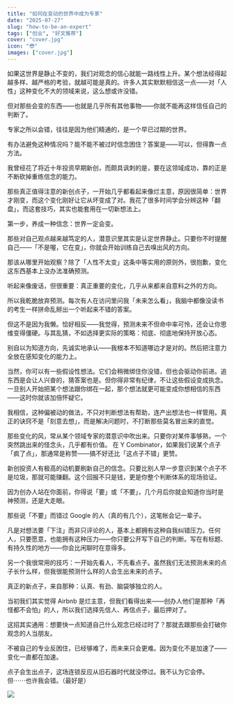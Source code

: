 ```yaml
---
title: "如何在变动的世界中成为专家"
date: "2025-07-27"
slug: "how-to-be-an-expert"
tags: ["创业", "好文推荐"]
cover: "cover.jpg"
icon: "😎"
images: ["cover.jpg"]
---
```

如果这世界是静止不变的，我们对观念的信心就能一路线性上升。某个想法经得起越多样、越严格的考验，就越可能是真的。许多人其实默默相信这一点——对「人性」这种变化不大的领域来说，这么想或许没错。



但对那些会变的东西——也就是几乎所有其他事物——你就不能再这样信任自己的判断了。



专家之所以会错，往往是因为他们精通的，是一个早已过期的世界。



有办法避免这种情况吗？能不能不被过时信念困住？答案是——可以，但得靠一点方法。



我曾经花了将近十年投资早期新创，而颇具讽刺的是，要在这领域成功，靠的正是不断砍掉重练信念的能力。



那些真正值得注意的新创点子，一开始几乎都看起来像烂主意，原因很简单：世界才刚变，而这个变化刚好让它从坏变成了对。我花了很多时间学会分辨这种「翻盘」，而这套技巧，其实也能套用在一切新想法上。



第一步，养成一种信念：世界一定会变。



那些对自己观点越来越笃定的人，潜意识里其实是认定世界静止。只要你不时提醒自己——「不是喔，它在变」，你就会开始训练自己去嗅出风的方向。



那该从哪里开始观察？除了「人性不太变」这条中等实用的原则外，很抱歉，变化这东西基本上没办法准确预测。



听起来像废话，但很重要：真正重要的变化，几乎从来都来自意料之外的方向。



所以我乾脆放弃预测。每次有人在访问里问我「未来怎么看」，我脑中都像没读书的考生一样拼命乱掰出一个听起来不错的答案。



但这不是因为我懒。恰好相反——我觉得，预测未来不但命中率可怜，还会让你思维变得僵硬。与其乱猜，不如选择更实际的策略：彻底、彻底地保持开放心态。



别自以为知道方向，先诚实地承认——我根本不知道哪边才是对的。然后把注意力全放在感知变化的能力上。



当然，你可以有一些假设性想法。它们会稍微绑住你没错，但也会驱动你前进。追东西是会让人兴奋的，猜答案也是。但你得非常有纪律，不让这些假设变成执念。
一旦别人开始把某个想法跟你绑在一起，那个想法就更可能变成你想相信的东西——这时你就该加倍怀疑它。



我相信，这种偏被动的做法，不只对判断想法有帮助，连产出想法也一样管用。真正的诀窍不是「刻意去想」，而是解决问题时，不打断那些莫名冒出来的直觉。



那些变化的风，常从某个领域专家的潜意识中吹出来。只要你对某件事够熟，一个突然跳出来的怪念头，几乎都有价值。
在 Y Combinator，如果我们说某个点子「疯了点」，那通常是称赞——搞不好还比「这点子不错」更赞。



新创投资人有极高的动机要刷新自己的信念。只要比别人早一步意识到某个点子不是垃圾，那就可能赚翻。这个回报不只是钱，更是你整个判断体系的现场验证。



因为创办人站在你面前，你得说「要」或「不要」，几个月后你就会知道你当时是神预测，还是大走眼。



那些说「不要」而错过 Google 的人（真的有几个），这笔帐会记一辈子。



凡是对想法要「下注」而非只评论的人，基本上都拥有这种自我纠错压力。任何人，只要愿意，也能拥有这种压力——你只要公开写下自己的判断。写在有标题、有持久性的地方——你会比闲聊时在意得多。



另一个我很常用的技巧：一开始先看人，不先看点子。虽然我们无法预测未来的点子长什么样，但我很能预测什么样的人会生出未来的点子。



真正的新点子，来自那种：认真、有劲、脑袋够独立的人。



当初我们其实觉得 Airbnb 是烂主意，但我们看得出来——创办人他们是那种「再怪都不会怕」的人，所以我们选择先信人、再信点子，最后押对了。



这招其实通用：想要快一点知道自己什么观念已经过时了？那就去跟那些会打破你观念的人当朋友。



不被自己的专业反困住，已经够难了，而未来只会更难。因为变化不是加速了——变化一直都在加速。



点子会生出点子，这场连锁反应从旧石器时代就没停过。我不认为它会停。
但⋯⋯也许我会错。（最好是）




![](https://prod-files-secure.s3.us-west-2.amazonaws.com/112d0858-5090-4d34-a606-b75eb8d65fd2/46476355-9cf3-4e99-9b7a-3531bc426380/1000202064.png?X-Amz-Algorithm=AWS4-HMAC-SHA256&X-Amz-Content-Sha256=UNSIGNED-PAYLOAD&X-Amz-Credential=ASIAZI2LB46624E6NWUP%2F20250814%2Fus-west-2%2Fs3%2Faws4_request&X-Amz-Date=20250814T192706Z&X-Amz-Expires=3600&X-Amz-Security-Token=IQoJb3JpZ2luX2VjEAIaCXVzLXdlc3QtMiJHMEUCIFyK1ixpJn6Y2gWOMrfSCj7oekUGqaTQ6zL390zP1slyAiEAoxLgGV7RGrNUCZqi5xngVZcAxZ6V23CV9sU54Rf%2BXzsq%2FwMISxAAGgw2Mzc0MjMxODM4MDUiDJszZ049y8S3NsO%2FVyrcA5yDzZI%2F83%2BlDkeTVHAUCj1AERLK5DRDjq1Kzopd761h9BjUkCprbvOjpQNguOeIMsUewcnlKf4qdB5un5nICnr825%2BdkWXPl0BoqZQ0TGZIssLiDUhivY%2FMT2heEYHGrw07bLlGRi3DRG8IDpinN4kUYlaiAklNWRhBlu27VS2OHMNHwNhR4tFJmDe8pfBrEnegskAlwVb07jFvV2S8V5cgEc6pAlUZfKH1IOr3ArifMDtOi3YQ8ubgSO3mZ6XjA7pOgTdTwbhQYW67ZUXBb0b6LIyfgVdWCPOVjKe8dPLV2F1XcJlBuNpL0pQyLtNuRI2K5dH%2BkFr0XB2xlwQsM1o2k1nzqO1SPjIn2OU4zgEOlxMx1AWZOJNDf8M1QOI%2Fue9UBMhDcf4kqYDpJ5ylOXW7CWzrJRMi517U5yPpfoYTwMWXq1joSP4Lqbol4NkF%2BJfg3dzwAzcnN3Sz11V3WfYDqxnXwo23yK%2BYq4WBxQ8YRT2FJs26%2FA7o5DOStdxQHuS6Nn3J%2FCwu6OohmSZNXb8E60M7MI3HTJxXrnAdzPv3S9JYmLmwAaMhelh52iEynT1%2FS09V2u3NLbhWJu4dkRV7Qw2V5tpsWPLX3MKCUfYsB2LeeEE%2BVNe5nrZaMK3P%2BMQGOqUBk8yBMWe3HVPwzZOsRPtehQRtItVQnTjo6fGavO6rm1jKNLZHyRNvdgH5lGQx2nblEC2d4n11JDrdaxKMDX7BXsnUsP3BrlbePEaMlvd6%2F2pC6oiq4BxTIoTy%2BF4%2FpqU%2B7NbFw9Oagui1PZXGRDPXoqaD5Ji2M2k7iblcukERgpJrlZmD5HgD5LlWvDAE6V5Hdp6r2ZG3nNH60WQH07OhRb76BaMm&X-Amz-Signature=3241dd2ece6aa3eb84d2665606502a847dcf9b6b7f04d4c81199f63bff37a3f3&X-Amz-SignedHeaders=host&x-amz-checksum-mode=ENABLED&x-id=GetObject)

